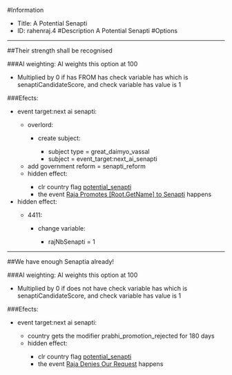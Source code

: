 #Information
 - Title: A Potential Senapti
 - ID: rahenraj.4
#Description
A Potential Senapti
#Options

___
##Their strength shall be recognised

###AI weighting:
AI weights this option at 100
 - Multiplied by 0 if has FROM has check variable has which is senaptiCandidateScore, and check variable has value is 1


###Efects:<ul><li>event target:next ai senapti:</li><ul><li>overlord:</li><ul><li>create subject:</li><ul><li>subject type = great_daimyo_vassal</li><li>subject = event_target:next_ai_senapti</li></ul></ul><li>add government reform = senapti_reform</li><li>hidden effect:</li><ul><li>clr country flag [potential_senapti](../flags/potential_senapti.md)</li><li>the event [Raja Promotes [Root.GetName] to Senapti](../events/raja_promotes_root_getname_to_senapti.md) happens</li></ul></ul><li>hidden effect:</li><ul><li>4411:</li><ul><li>change variable:</li><ul><li>rajNbSenapti = 1</li></ul></ul></ul></ul>

___
##We have enough Senaptia already!

###AI weighting:
AI weights this option at 100
 - Multiplied by 0 if does not have check variable has which is senaptiCandidateScore, and check variable has value is 1


###Efects:<ul><li>event target:next ai senapti:</li><ul><li>country gets the modifier prabhi_promotion_rejected for 180 days</li><li>hidden effect:</li><ul><li>clr country flag [potential_senapti](../flags/potential_senapti.md)</li><li>the event [Raja Denies Our Request](../events/raja_denies_our_request.md) happens</li></ul></ul></ul>

